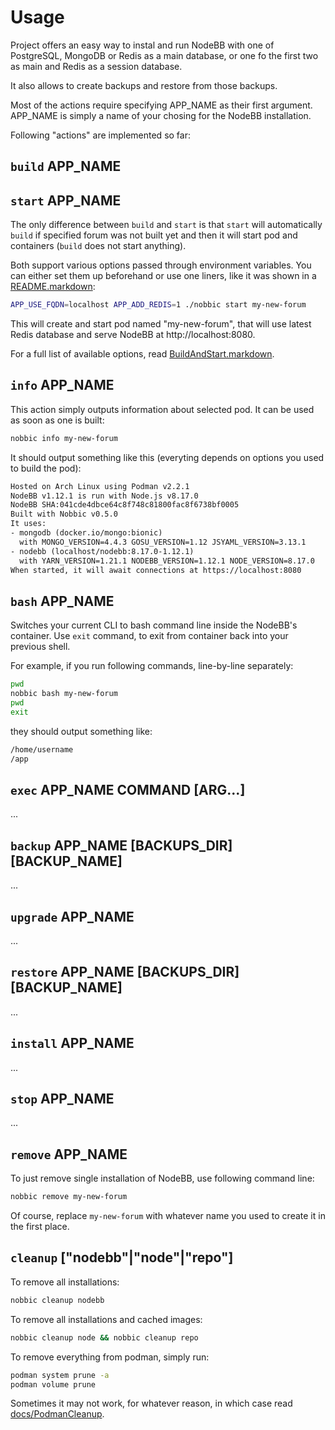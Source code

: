 Usage
=====

Project offers an easy way to instal and run NodeBB with one of PostgreSQL, MongoDB or Redis as a main database,
or one fo the first two as main and Redis as a session database.

It also allows to create backups and restore from those backups.

Most of the actions require specifying APP_NAME as their first argument. APP_NAME is simply a name of your chosing for the NodeBB installation.

Following "actions" are implemented so far:

## `build` APP_NAME
## `start` APP_NAME

The only difference between `build` and `start` is that `start` will automatically `build` if specified forum was not built yet and then it will start pod and containers (`build` does not start anything).

Both support various options passed through environment variables. You can either set them up beforehand or use one liners,
like it was shown in a [README.markdown](../README.markdown):

```sh
APP_USE_FQDN=localhost APP_ADD_REDIS=1 ./nobbic start my-new-forum
```

This will create and start pod named "my-new-forum", that will use latest Redis database and serve NodeBB at http://localhost:8080.

For a full list of available options, read [BuildAndStart.markdown](./BuildAndStart.markdown).

## `info` APP_NAME

This action simply outputs information about selected pod. It can be used as soon as one is built:

```sh
nobbic info my-new-forum
```

It should output something like this (everyting depends on options you used to build the pod):

```txt
Hosted on Arch Linux using Podman v2.2.1
NodeBB v1.12.1 is run with Node.js v8.17.0
NodeBB SHA:041cde4dbce64c8f748c81800fac8f6738bf0005
Built with Nobbic v0.5.0
It uses:
- mongodb (docker.io/mongo:bionic)
  with MONGO_VERSION=4.4.3 GOSU_VERSION=1.12 JSYAML_VERSION=3.13.1
- nodebb (localhost/nodebb:8.17.0-1.12.1)
  with YARN_VERSION=1.21.1 NODEBB_VERSION=1.12.1 NODE_VERSION=8.17.0
When started, it will await connections at https://localhost:8080
```

## `bash` APP_NAME

Switches your current CLI to bash command line inside the NodeBB's container.
Use `exit` command, to exit from container back into your previous shell.

For example, if you run following commands, line-by-line separately:

```sh
pwd
nobbic bash my-new-forum
pwd
exit
```

they should output something like:

```txt
/home/username
/app
```


## `exec` APP_NAME COMMAND [ARG...]

...

## `backup` APP_NAME [BACKUPS_DIR] [BACKUP_NAME]

...

## `upgrade` APP_NAME

...

## `restore` APP_NAME [BACKUPS_DIR] [BACKUP_NAME]

...

## `install` APP_NAME

...

## `stop` APP_NAME

...

## `remove` APP_NAME

To just remove single installation of NodeBB, use following command line:

```sh
nobbic remove my-new-forum
```

Of course, replace `my-new-forum` with whatever name you used to create it in the first place.


## `cleanup` ["nodebb"|"node"|"repo"]

To remove all installations:

```sh
nobbic cleanup nodebb
```

To remove all installations and cached images:

```sh
nobbic cleanup node && nobbic cleanup repo
```

To remove everything from podman, simply run:

```sh
podman system prune -a
podman volume prune
```

Sometimes it may not work, for whatever reason, in which case read [docs/PodmanCleanup](./docs/PodmanCleanup.markdown).
